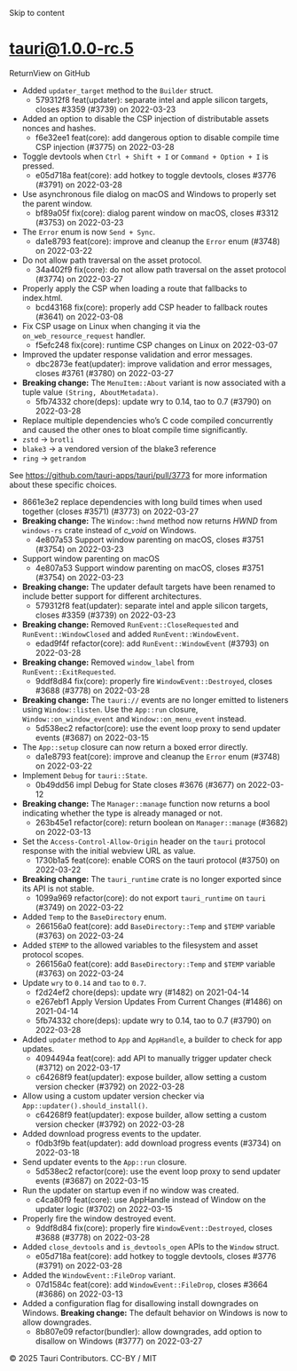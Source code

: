 Skip to content
# tauri@1.0.0-rc.5
ReturnView on GitHub
  * Added `updater_target` method to the `Builder` struct.
    * 579312f8 feat(updater): separate intel and apple silicon targets, closes #3359 (#3739) on 2022-03-23
  * Added an option to disable the CSP injection of distributable assets nonces and hashes.
    * f6e32ee1 feat(core): add dangerous option to disable compile time CSP injection (#3775) on 2022-03-28
  * Toggle devtools when `Ctrl + Shift + I` or `Command + Option + I` is pressed.
    * e05d718a feat(core): add hotkey to toggle devtools, closes #3776 (#3791) on 2022-03-28
  * Use asynchronous file dialog on macOS and Windows to properly set the parent window.
    * bf89a05f fix(core): dialog parent window on macOS, closes #3312 (#3753) on 2022-03-23
  * The `Error` enum is now `Send + Sync`.
    * da1e8793 feat(core): improve and cleanup the `Error` enum (#3748) on 2022-03-22
  * Do not allow path traversal on the asset protocol.
    * 34a402f9 fix(core): do not allow path traversal on the asset protocol (#3774) on 2022-03-27
  * Properly apply the CSP when loading a route that fallbacks to index.html.
    * bcd43168 fix(core): properly add CSP header to fallback routes (#3641) on 2022-03-08
  * Fix CSP usage on Linux when changing it via the `on_web_resource_request` handler.
    * f5efc248 fix(core): runtime CSP changes on Linux on 2022-03-07
  * Improved the updater response validation and error messages.
    * dbc2873e feat(updater): improve validation and error messages, closes #3761 (#3780) on 2022-03-27
  * **Breaking change:** The `MenuItem::About` variant is now associated with a tuple value `(String, AboutMetadata)`.
    * 5fb74332 chore(deps): update wry to 0.14, tao to 0.7 (#3790) on 2022-03-28
  * Replace multiple dependencies who’s C code compiled concurrently and caused the other ones to bloat compile time significantly.
  * `zstd` -> `brotli`
  * `blake3` -> a vendored version of the blake3 reference
  * `ring` -> `getrandom`


See https://github.com/tauri-apps/tauri/pull/3773 for more information about these specific choices.
  * 8661e3e2 replace dependencies with long build times when used together (closes #3571) (#3773) on 2022-03-27
  * **Breaking change:** The `Window::hwnd` method now returns _HWND_ from `windows-rs` crate instead of _c_void_ on Windows. 
    * 4e807a53 Support window parenting on macOS, closes #3751 (#3754) on 2022-03-23
  * Support window parenting on macOS 
    * 4e807a53 Support window parenting on macOS, closes #3751 (#3754) on 2022-03-23
  * **Breaking change:** The updater default targets have been renamed to include better support for different architectures. 
    * 579312f8 feat(updater): separate intel and apple silicon targets, closes #3359 (#3739) on 2022-03-23
  * **Breaking change:** Removed `RunEvent::CloseRequested` and `RunEvent::WindowClosed` and added `RunEvent::WindowEvent`. 
    * edad9f4f refactor(core): add `RunEvent::WindowEvent` (#3793) on 2022-03-28
  * **Breaking change:** Removed `window_label` from `RunEvent::ExitRequested`. 
    * 9ddf8d84 fix(core): properly fire `WindowEvent::Destroyed`, closes #3688 (#3778) on 2022-03-28
  * **Breaking change:** The `tauri://` events are no longer emitted to listeners using `Window::listen`. Use the `App::run` closure, `Window::on_window_event` and `Window::on_menu_event` instead. 
    * 5d538ec2 refactor(core): use the event loop proxy to send updater events (#3687) on 2022-03-15
  * The `App::setup` closure can now return a boxed error directly. 
    * da1e8793 feat(core): improve and cleanup the `Error` enum (#3748) on 2022-03-22
  * Implement `Debug` for `tauri::State`. 
    * 0b49dd56 impl Debug for State closes #3676 (#3677) on 2022-03-12
  * **Breaking change:** The `Manager::manage` function now returns a bool indicating whether the type is already managed or not. 
    * 263b45e1 refactor(core): return boolean on `Manager::manage` (#3682) on 2022-03-13
  * Set the `Access-Control-Allow-Origin` header on the `tauri` protocol response with the initial webview URL as value. 
    * 1730b1a5 feat(core): enable CORS on the tauri protocol (#3750) on 2022-03-22
  * **Breaking change:** The `tauri_runtime` crate is no longer exported since its API is not stable. 
    * 1099a969 refactor(core): do not export `tauri_runtime` on `tauri` (#3749) on 2022-03-22
  * Added `Temp` to the `BaseDirectory` enum. 
    * 266156a0 feat(core): add `BaseDirectory::Temp` and `$TEMP` variable (#3763) on 2022-03-24
  * Added `$TEMP` to the allowed variables to the filesystem and asset protocol scopes. 
    * 266156a0 feat(core): add `BaseDirectory::Temp` and `$TEMP` variable (#3763) on 2022-03-24
  * Update `wry` to `0.14` and `tao` to `0.7`. 
    * f2d24ef2 chore(deps): update wry (#1482) on 2021-04-14
    * e267ebf1 Apply Version Updates From Current Changes (#1486) on 2021-04-14
    * 5fb74332 chore(deps): update wry to 0.14, tao to 0.7 (#3790) on 2022-03-28
  * Added `updater` method to `App` and `AppHandle`, a builder to check for app updates. 
    * 4094494a feat(core): add API to manually trigger updater check (#3712) on 2022-03-17
    * c64268f9 feat(updater): expose builder, allow setting a custom version checker (#3792) on 2022-03-28
  * Allow using a custom updater version checker via `App::updater().should_install()`. 
    * c64268f9 feat(updater): expose builder, allow setting a custom version checker (#3792) on 2022-03-28
  * Added download progress events to the updater. 
    * f0db3f9b feat(updater): add download progress events (#3734) on 2022-03-18
  * Send updater events to the `App::run` closure. 
    * 5d538ec2 refactor(core): use the event loop proxy to send updater events (#3687) on 2022-03-15
  * Run the updater on startup even if no window was created. 
    * c4ca80f9 feat(core): use AppHandle instead of Window on the updater logic (#3702) on 2022-03-15
  * Properly fire the window destroyed event. 
    * 9ddf8d84 fix(core): properly fire `WindowEvent::Destroyed`, closes #3688 (#3778) on 2022-03-28
  * Added `close_devtools` and `is_devtools_open` APIs to the `Window` struct. 
    * e05d718a feat(core): add hotkey to toggle devtools, closes #3776 (#3791) on 2022-03-28
  * Added the `WindowEvent::FileDrop` variant. 
    * 07d1584c feat(core): add `WindowEvent::FileDrop`, closes #3664 (#3686) on 2022-03-13
  * Added a configuration flag for disallowing install downgrades on Windows. **Breaking change:** The default behavior on Windows is now to allow downgrades. 
    * 8b807e09 refactor(bundler): allow downgrades, add option to disallow on Windows (#3777) on 2022-03-27


© 2025 Tauri Contributors. CC-BY / MIT
